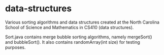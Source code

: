 data-structures
===============

Various sorting algorithms and data structures created at the North Carolina School of Science and
Mathematics in CS410 (data structures).

Sort.java contains merge bubble sorting algorithms, namely mergeSort() and bubbleSort(). It also contains
randomArray(int size) for testing purposes.
